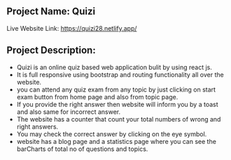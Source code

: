 Project Name: Quizi
-

Live Website Link: https://quizi28.netlify.app/

Project Description:
-
- Quizi is an online quiz based web application bulit by using react js.
- It is full responsive using bootstrap and routing functionality all over the website.
- you can attend any quiz exam from any topic by just clicking on start exam button from home page and also from topic page.
- If you provide the right answer then website will inform you by a toast and also same for incorrect answer.
- The website has a counter that count your total numbers of wrong and right answers.
- You may check the correct answer by clicking on the eye symbol.
- website has a blog page and a statistics page where you can see the barCharts of total no of questions and topics.


